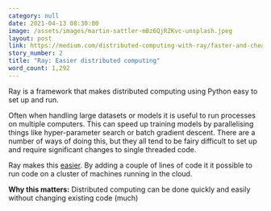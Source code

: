 ```yaml
---
category: null
date: 2021-04-13 08:30:00
image: /assets/images/martin-sattler-mBz6QjRZKvc-unsplash.jpeg
layout: post
link: https://medium.com/distributed-computing-with-ray/faster-and-cheaper-pytorch-with-raysgd-a5a44d4fd220
story_number: 2
title: "Ray: Easier distributed computing"
word_count: 1,292
---
```


Ray is a framework that makes distributed computing using Python easy to set up and run.

Often when handling large datasets or models it is useful to run processes on multiple computers. This can speed up training models by parallelising things like hyper-parameter search or batch gradient descent. There are a number of ways of doing this, but they all tend to be fairy difficult to set up and require significant changes to single threaded code.

Ray makes this [easier](https://medium.com/distributed-computing-with-ray/faster-and-cheaper-pytorch-with-raysgd-a5a44d4fd220). By adding a couple of lines of code it it possible to run code on a cluster of machines running in the cloud.

**Why this matters:**  Distributed computing can be done quickly and easily without changing existing code (much)

